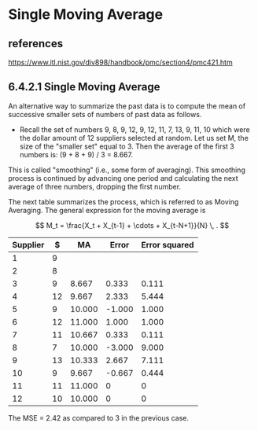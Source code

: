 # Single Moving Average

## references

<https://www.itl.nist.gov/div898/handbook/pmc/section4/pmc421.htm>

## 6.4.2.1 Single Moving Average

An alternative way to summarize the past data is to compute the mean of successive smaller sets of numbers of past data as follows.

* Recall the set of numbers 9, 8, 9, 12, 9, 12, 11, 7, 13, 9, 11, 10 which were the dollar amount of 12 suppliers selected at random. Let us set M, the size of the "smaller set" equal to 3. Then the average of the first 3 numbers is:   (9 + 8 + 9) / 3 = 8.667.

This is called "smoothing" (i.e., some form of averaging). This smoothing process is continued by advancing one period and calculating the next average of three numbers, dropping the first number.

The next table summarizes the process, which is referred to as Moving Averaging. The general expression for the moving average is

$$
M_t = \frac{X_t + X_{t-1} + \cdots + X_{t-N+1}}{N} \, .
$$

| Supplier | $  | MA     | Error  | Error squared |
|----------|----|--------|--------|---------------|
| 1        | 9  |        |        |               |
| 2        | 8  |        |        |               |
| 3        | 9  | 8.667  | 0.333  | 0.111         |
| 4        | 12 | 9.667  | 2.333  | 5.444         |
| 5        | 9  | 10.000 | -1.000 | 1.000         |
| 6        | 12 | 11.000 | 1.000  | 1.000         |
| 7        | 11 | 10.667 | 0.333  | 0.111         |
| 8        | 7  | 10.000 | -3.000 | 9.000         |
| 9        | 13 | 10.333 | 2.667  | 7.111         |
| 10       | 9  | 9.667  | -0.667 | 0.444         |
| 11       | 11 | 11.000 | 0      | 0             |
| 12       | 10 | 10.000 | 0      | 0             |

The MSE = 2.42 as compared to 3 in the previous case.
